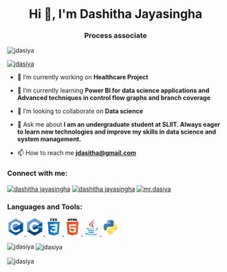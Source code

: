 <h1 align="center">Hi 👋, I'm Dashitha Jayasingha</h1>
<h3 align="center">Process associate</h3>

<p align="left"> <img src="https://komarev.com/ghpvc/?username=jdasiya&label=Profile%20views&color=0e75b6&style=flat" alt="jdasiya" /> </p>

<p align="left"> <a href="https://github.com/ryo-ma/github-profile-trophy"><img src="https://github-profile-trophy.vercel.app/?username=jdasiya" alt="jdasiya" /></a> </p>

- 🔭 I’m currently working on **Healthcare Project**

- 🌱 I’m currently learning **Power BI for data science applications and Advanced techniques in control flow graphs and branch coverage**

- 👯 I’m looking to collaborate on **Data science**

- 💬 Ask me about **I am an undergraduate student at SLIIT. Always eager to learn new technologies and improve my skills in data science and system management.**

- 📫 How to reach me **jdasitha@gmail.com**

<h3 align="left">Connect with me:</h3>
<p align="left">
<a href="https://linkedin.com/in/dashitha jayasingha" target="blank"><img align="center" src="https://raw.githubusercontent.com/rahuldkjain/github-profile-readme-generator/master/src/images/icons/Social/linked-in-alt.svg" alt="dashitha jayasingha" height="30" width="40" /></a>
<a href="https://fb.com/dashitha jayasingha" target="blank"><img align="center" src="https://raw.githubusercontent.com/rahuldkjain/github-profile-readme-generator/master/src/images/icons/Social/facebook.svg" alt="dashitha jayasingha" height="30" width="40" /></a>
<a href="https://instagram.com/mr.dasiya" target="blank"><img align="center" src="https://raw.githubusercontent.com/rahuldkjain/github-profile-readme-generator/master/src/images/icons/Social/instagram.svg" alt="mr.dasiya" height="30" width="40" /></a>
</p>

<h3 align="left">Languages and Tools:</h3>
<p align="left"> <a href="https://www.cprogramming.com/" target="_blank" rel="noreferrer"> <img src="https://raw.githubusercontent.com/devicons/devicon/master/icons/c/c-original.svg" alt="c" width="40" height="40"/> </a> <a href="https://www.w3schools.com/cpp/" target="_blank" rel="noreferrer"> <img src="https://raw.githubusercontent.com/devicons/devicon/master/icons/cplusplus/cplusplus-original.svg" alt="cplusplus" width="40" height="40"/> </a> <a href="https://www.w3schools.com/css/" target="_blank" rel="noreferrer"> <img src="https://raw.githubusercontent.com/devicons/devicon/master/icons/css3/css3-original-wordmark.svg" alt="css3" width="40" height="40"/> </a> <a href="https://www.w3.org/html/" target="_blank" rel="noreferrer"> <img src="https://raw.githubusercontent.com/devicons/devicon/master/icons/html5/html5-original-wordmark.svg" alt="html5" width="40" height="40"/> </a> <a href="https://www.java.com" target="_blank" rel="noreferrer"> <img src="https://raw.githubusercontent.com/devicons/devicon/master/icons/java/java-original.svg" alt="java" width="40" height="40"/> </a> <a href="https://www.python.org" target="_blank" rel="noreferrer"> <img src="https://raw.githubusercontent.com/devicons/devicon/master/icons/python/python-original.svg" alt="python" width="40" height="40"/> </a> </p>

<p><img align="left" src="https://github-readme-stats.vercel.app/api/top-langs?username=jdasiya&show_icons=true&locale=en&layout=compact" alt="jdasiya" /></p>

<p>&nbsp;<img align="center" src="https://github-readme-stats.vercel.app/api?username=jdasiya&show_icons=true&locale=en" alt="jdasiya" /></p>

<p><img align="center" src="https://github-readme-streak-stats.herokuapp.com/?user=jdasiya&" alt="jdasiya" /></p>
